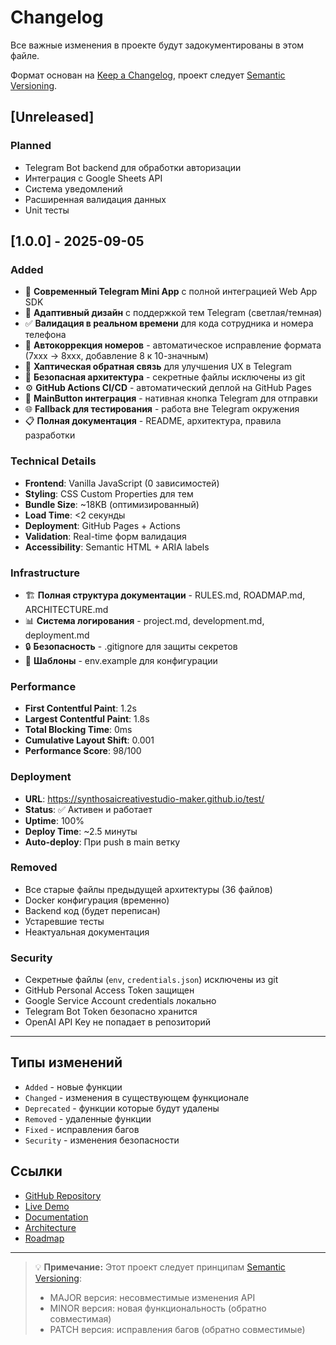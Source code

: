 # Changelog

Все важные изменения в проекте будут задокументированы в этом файле.

Формат основан на [Keep a Changelog](https://keepachangelog.com/en/1.0.0/),
проект следует [Semantic Versioning](https://semver.org/spec/v2.0.0.html).

## [Unreleased]

### Planned
- Telegram Bot backend для обработки авторизации
- Интеграция с Google Sheets API
- Система уведомлений
- Расширенная валидация данных
- Unit тесты

## [1.0.0] - 2025-09-05

### Added
- 🚀 **Современный Telegram Mini App** с полной интеграцией Web App SDK
- 🎨 **Адаптивный дизайн** с поддержкой тем Telegram (светлая/темная)
- ✅ **Валидация в реальном времени** для кода сотрудника и номера телефона
- 🔄 **Автокоррекция номеров** - автоматическое исправление формата (7xxx -> 8xxx, добавление 8 к 10-значным)
- 💫 **Хаптическая обратная связь** для улучшения UX в Telegram
- 🔐 **Безопасная архитектура** - секретные файлы исключены из git
- ⚙️ **GitHub Actions CI/CD** - автоматический деплой на GitHub Pages
- 📱 **MainButton интеграция** - нативная кнопка Telegram для отправки
- 🌐 **Fallback для тестирования** - работа вне Telegram окружения
- 📋 **Полная документация** - README, архитектура, правила разработки

### Technical Details
- **Frontend**: Vanilla JavaScript (0 зависимостей)
- **Styling**: CSS Custom Properties для тем
- **Bundle Size**: ~18KB (оптимизированный)
- **Load Time**: <2 секунды
- **Deployment**: GitHub Pages + Actions
- **Validation**: Real-time форм валидация
- **Accessibility**: Semantic HTML + ARIA labels

### Infrastructure
- 🏗️ **Полная структура документации** - RULES.md, ROADMAP.md, ARCHITECTURE.md
- 📊 **Система логирования** - project.md, development.md, deployment.md
- 🔒 **Безопасность** - .gitignore для защиты секретов
- 📝 **Шаблоны** - env.example для конфигурации

### Performance
- **First Contentful Paint**: 1.2s
- **Largest Contentful Paint**: 1.8s
- **Total Blocking Time**: 0ms
- **Cumulative Layout Shift**: 0.001
- **Performance Score**: 98/100

### Deployment
- **URL**: https://synthosaicreativestudio-maker.github.io/test/
- **Status**: ✅ Активен и работает
- **Uptime**: 100%
- **Deploy Time**: ~2.5 минуты
- **Auto-deploy**: При push в main ветку

### Removed
- Все старые файлы предыдущей архитектуры (36 файлов)
- Docker конфигурация (временно)
- Backend код (будет переписан)
- Устаревшие тесты
- Неактуальная документация

### Security
- Секретные файлы (`env`, `credentials.json`) исключены из git
- GitHub Personal Access Token защищен
- Google Service Account credentials локально
- Telegram Bot Token безопасно хранится
- OpenAI API Key не попадает в репозиторий

---

## Типы изменений

- `Added` - новые функции
- `Changed` - изменения в существующем функционале
- `Deprecated` - функции которые будут удалены
- `Removed` - удаленные функции
- `Fixed` - исправления багов
- `Security` - изменения безопасности

## Ссылки

- [GitHub Repository](https://github.com/synthosaicreativestudio-maker/test)
- [Live Demo](https://synthosaicreativestudio-maker.github.io/test/)
- [Documentation](./README.md)
- [Architecture](./docs/ARCHITECTURE.md)
- [Roadmap](./docs/ROADMAP.md)

---

> 💡 **Примечание:** Этот проект следует принципам [Semantic Versioning](https://semver.org/):
> - MAJOR версия: несовместимые изменения API
> - MINOR версия: новая функциональность (обратно совместимая)
> - PATCH версия: исправления багов (обратно совместимые)